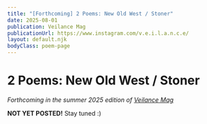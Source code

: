 ```yaml
---
title: "[Forthcoming] 2 Poems: New Old West / Stoner"
date: 2025-08-01
publication: Veilance Mag
publicationUrl: https://www.instagram.com/v.e.i.l.a.n.c.e/
layout: default.njk
bodyClass: poem-page
---
```


<div class="poem-content">

<h1>2 Poems: New Old West / Stoner</h1>

*Forthcoming in the summer 2025 edition of [Veilance Mag](https://www.instagram.com/v.e.i.l.a.n.c.e/)*
 
**NOT YET POSTED!**
Stay tuned :)

</div>
